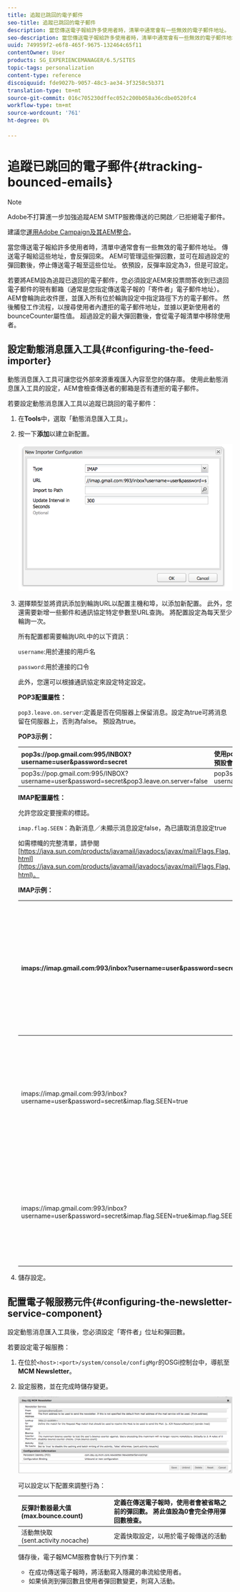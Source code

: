 ```yaml
---
title: 追蹤已跳回的電子郵件
seo-title: 追蹤已跳回的電子郵件
description: 當您傳送電子報給許多使用者時，清單中通常會有一些無效的電子郵件地址。 傳送電子報給這些地址，會反彈回來。 AEM可管理這些彈回數，並可在超過設定的彈回數後，停止傳送電子報至這些位址。
seo-description: 當您傳送電子報給許多使用者時，清單中通常會有一些無效的電子郵件地址。 傳送電子報給這些地址，會反彈回來。 AEM可管理這些彈回數，並可在超過設定的彈回數後，停止傳送電子報至這些位址。
uuid: 749959f2-e6f8-465f-9675-132464c65f11
contentOwner: User
products: SG_EXPERIENCEMANAGER/6.5/SITES
topic-tags: personalization
content-type: reference
discoiquuid: fde9027b-9057-48c3-ae34-3f3258c5b371
translation-type: tm+mt
source-git-commit: 016c705230dffec052c200b058a36cdbe0520fc4
workflow-type: tm+mt
source-wordcount: '761'
ht-degree: 0%

---
```



# 追蹤已跳回的電子郵件{#tracking-bounced-emails}

>[!NOTE]
>
>Adobe不打算進一步加強追蹤AEM SMTP服務傳送的已開啟／已拒絕電子郵件。
>
>建議您[運用Adobe Campaign及其AEM整合](/help/sites-administering/campaign.md)。

當您傳送電子報給許多使用者時，清單中通常會有一些無效的電子郵件地址。 傳送電子報給這些地址，會反彈回來。 AEM可管理這些彈回數，並可在超過設定的彈回數後，停止傳送電子報至這些位址。 依預設，反彈率設定為3，但是可設定。

若要將AEM設為追蹤已退回的電子郵件，您必須設定AEM來投票問答收到已退回電子郵件的現有郵箱（通常是您指定傳送電子報的「寄件者」電子郵件地址）。 AEM會輪詢此收件匣，並匯入所有位於輪詢設定中指定路徑下方的電子郵件。 然後觸發工作流程，以搜尋使用者內遭拒的電子郵件地址，並據以更新使用者的bounceCounter屬性值。 超過設定的最大彈回數後，會從電子報清單中移除使用者。

## 設定動態消息匯入工具{#configuring-the-feed-importer}

動態消息匯入工具可讓您從外部來源重複匯入內容至您的儲存庫。 使用此動態消息匯入工具的設定，AEM會檢查傳送者的郵箱是否有遭拒的電子郵件。

若要設定動態消息匯入工具以追蹤已跳回的電子郵件：

1. 在&#x200B;**Tools**&#x200B;中，選取「動態消息匯入工具」。

1. 按一下&#x200B;**添加**&#x200B;以建立新配置。

   ![chlimage_1](assets/chlimage_1a.png)

1. 選擇類型並將資訊添加到輪詢URL以配置主機和埠，以添加新配置。 此外，您還需要新增一些郵件和通訊協定特定參數至URL查詢。 將配置設定為每天至少輪詢一次。

   所有配置都需要輪詢URL中的以下資訊：

   `username`:用於連接的用戶名

   `password`:用於連接的口令

   此外，您還可以根據通訊協定來設定特定設定。

   **POP3配置屬性：**

   `pop3.leave.on.server`:定義是否在伺服器上保留消息。設定為true可將消息留在伺服器上，否則為false。 預設為true。

   **POP3示例：**

   | pop3s://pop.gmail.com:995/INBOX?username=user&amp;password=secret | 使用pop3 over SSL連線至連接埠995的GMail（使用者／機密），預設會將訊息留在伺服器上 |
   |---|---|
   | pop3s://pop.gmail.com:995/INBOX?username=user&amp;password=secret&amp;pop3.leave.on.server=false | pop3s://pop.gmail.com:995/INBOX?username=user&amp;password=secret&amp;pop3.leave.on.server=false |

   **IMAP配置屬性：**

   允許您設定要搜索的標誌。

   `imap.flag.SEEN`：為新消息／未顯示消息設定false，為已讀取消息設定true

   如需標幟的完整清單，請參閱[https://java.sun.com/products/javamail/javadocs/javax/mail/Flags.Flag.html](https://java.sun.com/products/javamail/javadocs/javax/mail/Flags.Flag.html)。

   **IMAP示例：**

   | imaps://imap.gmail.com:993/inbox?username=user&amp;password=secret | 使用IMAP over SSL，以用戶／密碼連接到埠993上的GMail。 預設情況下，僅獲取新消息。 |
   |---|---|
   | imaps://imap.gmail.com:993/inbox?username=user&amp;password=secret&amp;imap.flag.SEEN=true | 使用IMAP over SSL連線至GMail 993並使用使用者／機密，只會收到已看到的訊息。 |
   | imaps://imap.gmail.com:993/inbox?username=user&amp;password=secret&amp;imap.flag.SEEN=true&amp;imap.flag.SEEN=false | 使用IMAP over SSL連接GMail 993和用戶／密碼，即可讀取或獲得新消息。 |

1. 儲存設定。

## 配置電子報服務元件{#configuring-the-newsletter-service-component}

設定動態消息匯入工具後，您必須設定「寄件者」位址和彈回數。

若要設定電子報服務：

1. 在位於`<host>:<port>/system/console/configMgr`的OSGi控制台中，導航至&#x200B;**MCM Newsletter**。

1. 設定服務，並在完成時儲存變更。

   ![chlimage_1-1](assets/chlimage_1-1a.png)

   可以設定以下配置來調整行為：

   | 反彈計數器最大值(max.bounce.count) | 定義在傳送電子報時，使用者會被省略之前的彈回數。 將此值設為0會完全停用彈回數檢查。 |
   |---|---|
   | 活動無快取(sent.activity.nocache) | 定義快取設定，以用於電子報傳送的活動 |

   儲存後，電子報MCM服務會執行下列作業：

   * 在成功傳送電子報時，將活動寫入隱藏的串流給使用者。
   * 如果偵測到彈回數且使用者彈回數變更，則寫入活動。
